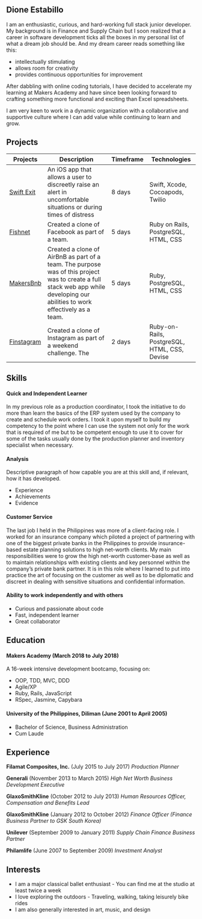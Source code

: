 ## Dione Estabillo

I am an enthusiastic, curious, and hard-working full stack junior developer. My background is in Finance and Supply Chain but I soon realized that a career in software development ticks all the boxes in my personal list of what a dream job should be. And my dream career reads something like this:

- intellectually stimulating
- allows room for creativity
- provides continuous opportunities for improvement


After dabbling with online coding tutorials, I have decided to accelerate my learning at Makers Academy and have since been looking forward to crafting something more functional and exciting than Excel spreadsheets.

I am very keen to work in a dynamic organization with a collaborative and supportive culture where I can add value while continuing to learn and grow.

## Projects
| Projects | Description | Timeframe | Technologies |
| -------- | ----------- | --------- | ------------ |
|  [Swift Exit](https://github.com/habin-isa/Angelos) | An iOS app that allows a user to discreetly raise an alert in uncomfortable situations or during times of distress | 8 days | Swift, Xcode, Cocoapods, Twilio
| [Fishnet](https://github.com/ZoeKavanagh/fishnet) | Created a clone of Facebook as part of a team. | 5 days | Ruby on Rails, PostgreSQL, HTML, CSS
| [MakersBnb](https://github.com/charmalt/makersbnb) | Created a clone of AirBnB as part of a team. The purpose was of this project was to create a full stack web app while developing our abilities to work effectively as a team. | 5 days | Ruby, PostgreSQL, HTML, CSS|
| [Finstagram](https://github.com/dione-dls/instagram-challenge) | Created a clone of Instagram as part of a weekend challenge. The | 2 days | Ruby-on-Rails, PostgreSQL, HTML, CSS, Devise |

## Skills

#### Quick and Independent Learner
In my previous role as a production coordinator, I took the initiative to do more than learn the basics of the ERP system used by the company to create and schedule work orders. I took it upon myself to build my competency to the point where I can use the system not only for the work that is required of me but to be competent enough to use it to cover for some of the tasks usually done by the production planner and inventory specialist when necessary.

#### Analysis

Descriptive paragraph of how capable you are at this skill and, if relevant, how it has developed.

- Experience
- Achievements
- Evidence

#### Customer Service

The last job I held in the Philippines was more of a client-facing role. I worked for an insurance company which piloted a project of partnering with one of the biggest private banks in the Philippines to provide insurance-based estate planning solutions to high net-worth clients. My main responsibilities were to grow the high net-worth customer-base as well as to maintain relationships with existing clients and key personnel within the company’s private bank partner. It is in this role where I learned to put into practice the art of focusing on the customer as well as to be diplomatic and discreet in dealing with sensitive situations and confidential information.

#### Ability to work independently and with others
- Curious and passionate about code
- Fast, independent learner
- Great collaborator


## Education

#### Makers Academy (March 2018 to July 2018)

A 16-week intensive development bootcamp, focusing on:

- OOP, TDD, MVC, DDD
- Agile/XP
- Ruby, Rails, JavaScript
- RSpec, Jasmine, Capybara

#### University of the Philippines, Diliman (June 2001 to April 2005)

- Bachelor of Science, Business Administration
- Cum Laude

## Experience

**Filamat Composites, Inc.** (July 2015 to July 2017)
*Production Planner*

**Generali** (November 2013 to March 2015)
*High Net Worth Business Development Executive*

**GlaxoSmithKline** (October 2012 to July 2013)
*Human Resources Officer, Compensation and Benefits Lead*

**GlaxoSmithKline** (January 2012 to October 2012)
*Finance Officer (Finance Business Partner to GSK South Korea)*

**Unilever** (September 2009 to January 2011)
*Supply Chain Finance Business Partner*

**Philamlife** (June 2007 to September 2009)
*Investment Analyst*

## Interests
- I am a major classical ballet enthusiast - You can find me at the studio at least twice a week
- I love exploring the outdoors - Traveling, walking, taking leisurely bike rides
- I am also generally interested in art, music, and design
